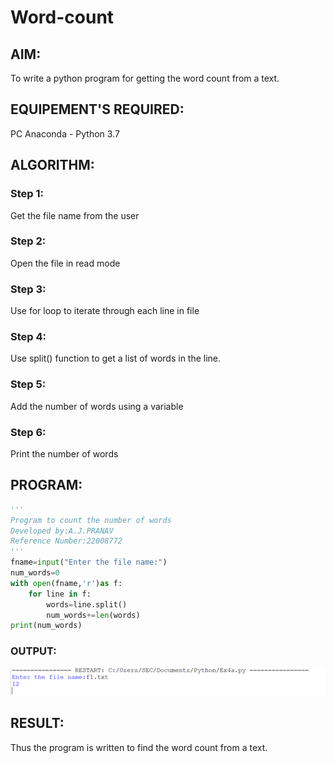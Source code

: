 # Word-count
## AIM:
To write a python program for getting the word count from a text.
## EQUIPEMENT'S REQUIRED: 
PC
Anaconda - Python 3.7
## ALGORITHM: 
### Step 1:
Get the file name from the user
### Step 2: 
Open the file in read mode
### Step 3: 
Use for loop to iterate through each line in file
### Step 4:  
Use split() function to get a list of words in the line.
### Step 5: 
Add the number of words using a variable
### Step 6: 
Print the number of words
## PROGRAM:
```python
'''
Program to count the number of words
Developed by:A.J.PRANAV
Reference Number:22008772
'''
fname=input("Enter the file name:")
num_words=0
with open(fname,'r')as f:
    for line in f:
        words=line.split()
        num_words+=len(words)
print(num_words)
```
### OUTPUT:
![output](./count.png)
## RESULT:
Thus the program is written to find the word count from a text.
